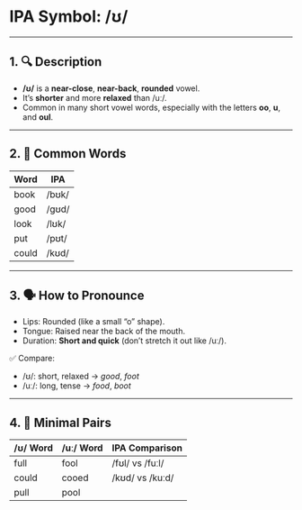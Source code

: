# IPA Symbol: /ʊ/

---

## 1. 🔍 Description

- **/ʊ/** is a **near-close**, **near-back**, **rounded** vowel.
- It’s **shorter** and more **relaxed** than /uː/.
- Common in many short vowel words, especially with the letters **oo**, **u**, and **oul**.

---

## 2. 📝 Common Words

| Word     | IPA         |
|----------|-------------|
| book     | /bʊk/       |
| good     | /ɡʊd/       |
| look     | /lʊk/       |
| put      | /pʊt/       |
| could    | /kʊd/       |

---

## 3. 🗣️ How to Pronounce

- Lips: Rounded (like a small “o” shape).
- Tongue: Raised near the back of the mouth.
- Duration: **Short and quick** (don’t stretch it out like /uː/).

✅ Compare:

- /ʊ/: short, relaxed → *good*, *foot*  
- /uː/: long, tense → *food*, *boot*

---

## 4. 🎯 Minimal Pairs

| /ʊ/ Word | /uː/ Word | IPA Comparison         |
|----------|-----------|------------------------|
| full     | fool      | /fʊl/ vs /fuːl/        |
| could    | cooed     | /kʊd/ vs /kuːd/        |
| pull     | pool
